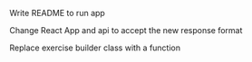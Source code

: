 Write README to run app

Change React App and api to accept the new response format

Replace exercise builder class with a function